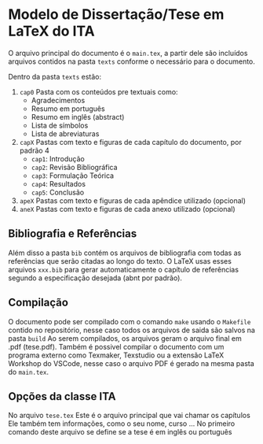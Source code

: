# Modelo de Dissertação/Tese em LaTeX do ITA

O arquivo principal do documento é o `main.tex`, a partir dele são incluídos
arquivos contidos na pasta `texts` conforme o necessário para o documento.

Dentro da pasta `texts` estão:
1. `cap0` Pasta com os conteúdos pre textuais como:
    - Agradecimentos
    - Resumo em português
    - Resumo em inglês (abstract)
    - Lista de símbolos
    - Lista de abreviaturas
2. `capX` Pastas com texto e figuras de cada capítulo do documento, por padrão 4
    - `cap1`: Introdução
    - `cap2`: Revisão Bibliográfica
    - `cap3`: Formulação Teórica
    - `cap4`: Resultados
    - `cap5`: Conclusão
3. `apeX` Pastas com texto e figuras de cada apêndice utilizado (opcional)
4. `aneX` Pastas com texto e figuras de cada anexo utilizado (opcional)

## Bibliografia e Referências
Além disso a pasta `bib` contém os arquivos de bibliografia com todas as
referências que serão citadas ao longo do texto. O LaTeX usas esses arquivos
`xxx.bib` para gerar automaticamente o capítulo de referências segundo a
especificação desejada (abnt por padrão).

## Compilação
O documento pode ser compilado com o comando `make` usando o `Makefile` contido
no repositório, nesse caso todos os arquivos de saida são salvos na pasta `build`
Ao serem compilados, os arquivos geram o arquivo final em .pdf (tese.pdf).
Também é possivel compilar o documento com um programa externo como Texmaker,
Texstudio ou a extensão LaTeX Workshop do VSCode, nesse caso o arquivo PDF é
gerado na mesma pasta do `main.tex`.

## Opções da classe ITA
No arquivo `tese.tex`
Este é o arquivo principal que vai chamar os capítulos
Ele também tem informações, como o seu nome, curso ...
No primeiro comando deste arquivo se define se a tese é em inglês ou português